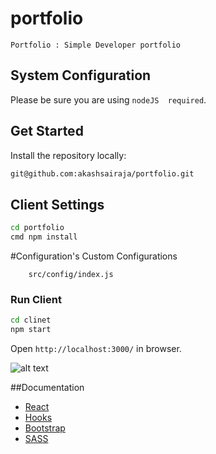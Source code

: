 # portfolio

    Portfolio : Simple Developer portfolio

## System Configuration

Please be sure you are using `nodeJS  required`.

## Get Started

Install the repository locally:

```bash
git@github.com:akashsairaja/portfolio.git
```

## Client Settings

```bash
cd portfolio
cmd npm install
```

#Configuration's
Custom Configurations
```spacebars
    src/config/index.js
```


### Run Client

```bash
cd clinet
npm start
```

Open `http://localhost:3000/` in browser.

![alt text](images/app.gif)

##Documentation
- [React](https://facebook.github.io/react/)
- [Hooks](https://reactjs.org/docs/hooks-intro.html)
- [Bootstrap](https://getbootstrap.com/docs/4.0/getting-started/introduction/)
- [SASS](https://sass-lang.com/guide)
